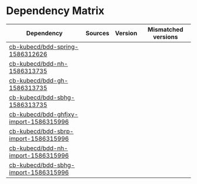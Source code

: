 # Dependency Matrix

Dependency | Sources | Version | Mismatched versions
---------- | ------- | ------- | -------------------
[cb-kubecd/bdd-spring-1586312626](https://github.com/cb-kubecd/bdd-spring-1586312626.git) |  | []() | 
[cb-kubecd/bdd-nh-1586313735](https://github.com/cb-kubecd/bdd-nh-1586313735.git) |  | []() | 
[cb-kubecd/bdd-gh-1586313735](https://github.com/cb-kubecd/bdd-gh-1586313735.git) |  | []() | 
[cb-kubecd/bdd-sbhg-1586313735](https://github.com/cb-kubecd/bdd-sbhg-1586313735.git) |  | []() | 
[cb-kubecd/bdd-ghfjxy-import-1586315996](https://github.com/cb-kubecd/bdd-ghfjxy-import-1586315996.git) |  | []() | 
[cb-kubecd/bdd-sbrp-import-1586315996](https://github.com/cb-kubecd/bdd-sbrp-import-1586315996.git) |  | []() | 
[cb-kubecd/bdd-nh-import-1586315996](https://github.com/cb-kubecd/bdd-nh-import-1586315996.git) |  | []() | 
[cb-kubecd/bdd-sbhg-import-1586315996](https://github.com/cb-kubecd/bdd-sbhg-import-1586315996.git) |  | []() | 
